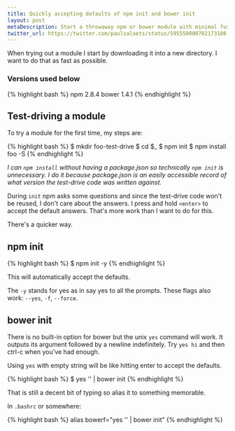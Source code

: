 ```yaml
---
title: Quickly accepting defaults of npm init and bower init
layout: post
metaDescription: Start a throwaway npm or bower module with minimal fuss
twitter_url: https://twitter.com/paulsalaets/status/595550000702173186
---
```


When trying out a module I start by downloading it into a new directory. I want to do that as fast as possible.

### Versions used below

{% highlight bash %}
npm 2.8.4
bower 1.4.1
{% endhighlight %}

## Test-driving a module

To try a module for the first time, my steps are:

{% highlight bash %}
$ mkdir foo-test-drive
$ cd $_
$ npm init
$ npm install foo -S
{% endhighlight %}

*I can `npm install` without having a package.json so technically `npm init` is unnecessary. I do it because package.json is an easily accessible record of what version the test-drive code was written against.*

During `init` npm asks some questions and since the test-drive code won't be reused, I don't care about the answers. I press and hold `<enter>` to accept the default answers. That's more work than I want to do for this.

There's a quicker way.

## npm init

{% highlight bash %}
$ npm init -y
{% endhighlight %}

This will automatically accept the defaults.

The `-y` stands for yes as in say yes to all the prompts. These flags also work: `--yes`, `-f`, `--force`.

## bower init

There is no built-in option for bower but the unix `yes` command will work. It outputs its argument followed by a newline indefinitely. Try `yes hi` and then ctrl-c when you've had enough.

Using `yes` with empty string will be like hitting enter to accept the defaults.

{% highlight bash %}
$ yes '' | bower init
{% endhighlight %}

That is still a decent bit of typing so alias it to something memorable.

In `.bashrc` or somewhere:

{% highlight bash %}
alias bowerf="yes '' | bower init"
{% endhighlight %}